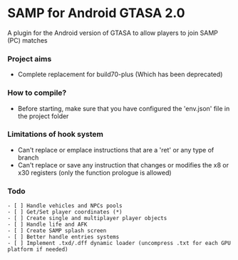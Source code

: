 # SAMP for Android GTASA 2.0
A plugin for the Android version of GTASA to allow players to join SAMP (PC) matches

### Project aims
- Complete replacement for build70-plus (Which has been deprecated)

### How to compile?
- Before starting, make sure that you have configured the 'env.json' file in the project folder

### Limitations of hook system
- Can't replace or emplace instructions that are a 'ret' or any type of branch
- Can't replace or save any instruction that changes or modifies the x8 or x30 registers (only the function prologue is allowed)

### Todo
```
- [ ] Handle vehicles and NPCs pools
- [ ] Get/Set player coordinates (*)
- [ ] Create single and multiplayer player objects
- [ ] Handle life and AFK
- [ ] Create SAMP splash screen
- [ ] Better handle entries systems
- [ ] Implement .txd/.dff dynamic loader (uncompress .txt for each GPU platform if needed)
```
